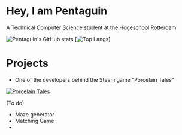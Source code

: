 # Hey, I am Pentaguin
A Technical Computer Science student at the Hogeschool Rotterdam

![Pentaguin's GitHub stats](https://github-readme-stats.vercel.app/api?username=Pentaguin&show_icons=true&theme=dracula)
[![Top Langs](https://github-readme-stats.vercel.app/api/top-langs/?username=Pentaguin&langs_count=8&theme=dracula&show_icons=true)]

# Projects 
- One of the developers behind the Steam game "Porcelain Tales"

[![Porcelain Tales](https://i3.ytimg.com/vi/ZFZu6HBqrq4/maxresdefault.jpg)](https://www.youtube.com/watch?v=ZFZu6HBqrq4&ab_channel=OohooStudio "Click me")

(To do)
- Maze generator
- Matching Game
- 
